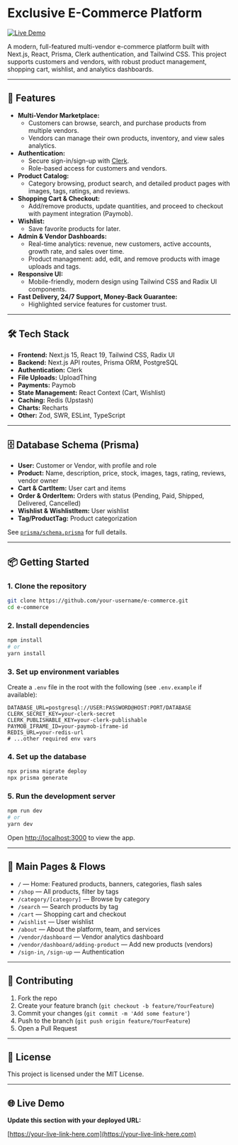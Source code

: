 # Exclusive E-Commerce Platform

[![Live Demo](https://img.shields.io/badge/Live%20Demo-Link-blue)](https://exclusive-blond-rho.vercel.app/)

A modern, full-featured multi-vendor e-commerce platform built with Next.js, React, Prisma, Clerk authentication, and Tailwind CSS. This project supports customers and vendors, with robust product management, shopping cart, wishlist, and analytics dashboards.

---

## 🚀 Features

- **Multi-Vendor Marketplace:**
  - Customers can browse, search, and purchase products from multiple vendors.
  - Vendors can manage their own products, inventory, and view sales analytics.
- **Authentication:**
  - Secure sign-in/sign-up with [Clerk](https://clerk.dev/).
  - Role-based access for customers and vendors.
- **Product Catalog:**
  - Category browsing, product search, and detailed product pages with images, tags, ratings, and reviews.
- **Shopping Cart & Checkout:**
  - Add/remove products, update quantities, and proceed to checkout with payment integration (Paymob).
- **Wishlist:**
  - Save favorite products for later.
- **Admin & Vendor Dashboards:**
  - Real-time analytics: revenue, new customers, active accounts, growth rate, and sales over time.
  - Product management: add, edit, and remove products with image uploads and tags.
- **Responsive UI:**
  - Mobile-friendly, modern design using Tailwind CSS and Radix UI components.
- **Fast Delivery, 24/7 Support, Money-Back Guarantee:**
  - Highlighted service features for customer trust.

---

## 🛠️ Tech Stack

- **Frontend:** Next.js 15, React 19, Tailwind CSS, Radix UI
- **Backend:** Next.js API routes, Prisma ORM, PostgreSQL
- **Authentication:** Clerk
- **File Uploads:** UploadThing
- **Payments:** Paymob
- **State Management:** React Context (Cart, Wishlist)
- **Caching:** Redis (Upstash)
- **Charts:** Recharts
- **Other:** Zod, SWR, ESLint, TypeScript

---

## 🗄️ Database Schema (Prisma)

- **User:** Customer or Vendor, with profile and role
- **Product:** Name, description, price, stock, images, tags, rating, reviews, vendor owner
- **Cart & CartItem:** User cart and items
- **Order & OrderItem:** Orders with status (Pending, Paid, Shipped, Delivered, Cancelled)
- **Wishlist & WishlistItem:** User wishlist
- **Tag/ProductTag:** Product categorization

See [`prisma/schema.prisma`](prisma/schema.prisma) for full details.

---

## 📦 Getting Started

### 1. Clone the repository
```bash
git clone https://github.com/your-username/e-commerce.git
cd e-commerce
```

### 2. Install dependencies
```bash
npm install
# or
yarn install
```

### 3. Set up environment variables
Create a `.env` file in the root with the following (see `.env.example` if available):
```
DATABASE_URL=postgresql://USER:PASSWORD@HOST:PORT/DATABASE
CLERK_SECRET_KEY=your-clerk-secret
CLERK_PUBLISHABLE_KEY=your-clerk-publishable
PAYMOB_IFRAME_ID=your-paymob-iframe-id
REDIS_URL=your-redis-url
# ...other required env vars
```

### 4. Set up the database
```bash
npx prisma migrate deploy
npx prisma generate
```

### 5. Run the development server
```bash
npm run dev
# or
yarn dev
```

Open [http://localhost:3000](http://localhost:3000) to view the app.

---

## 🧭 Main Pages & Flows

- `/` — Home: Featured products, banners, categories, flash sales
- `/shop` — All products, filter by tags
- `/category/[category]` — Browse by category
- `/search` — Search products by tag
- `/cart` — Shopping cart and checkout
- `/wishlist` — User wishlist
- `/about` — About the platform, team, and services
- `/vendor/dashboard` — Vendor analytics dashboard
- `/vendor/dashboard/adding-product` — Add new products (vendors)
- `/sign-in`, `/sign-up` — Authentication

---

## 🤝 Contributing

1. Fork the repo
2. Create your feature branch (`git checkout -b feature/YourFeature`)
3. Commit your changes (`git commit -m 'Add some feature'`)
4. Push to the branch (`git push origin feature/YourFeature`)
5. Open a Pull Request

---

## 📄 License

This project is licensed under the MIT License.

---

## 🌐 Live Demo

**Update this section with your deployed URL:**

[https://your-live-link-here.com](https://your-live-link-here.com)
